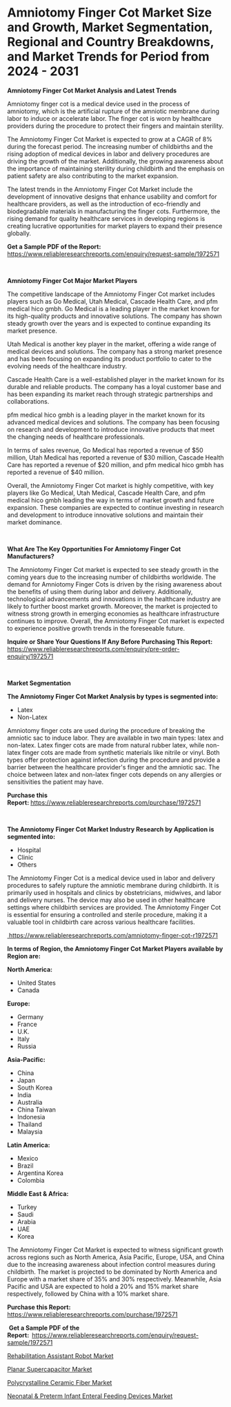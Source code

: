 <p><h1>Amniotomy Finger Cot Market Size and Growth, Market Segmentation, Regional and Country Breakdowns, and Market Trends for Period from 2024 -  2031</h1></p><p><strong>Amniotomy Finger Cot Market Analysis and Latest Trends</strong></p>
<p><p>Amniotomy finger cot is a medical device used in the process of amniotomy, which is the artificial rupture of the amniotic membrane during labor to induce or accelerate labor. The finger cot is worn by healthcare providers during the procedure to protect their fingers and maintain sterility.</p><p>The Amniotomy Finger Cot Market is expected to grow at a CAGR of 8% during the forecast period. The increasing number of childbirths and the rising adoption of medical devices in labor and delivery procedures are driving the growth of the market. Additionally, the growing awareness about the importance of maintaining sterility during childbirth and the emphasis on patient safety are also contributing to the market expansion.</p><p>The latest trends in the Amniotomy Finger Cot Market include the development of innovative designs that enhance usability and comfort for healthcare providers, as well as the introduction of eco-friendly and biodegradable materials in manufacturing the finger cots. Furthermore, the rising demand for quality healthcare services in developing regions is creating lucrative opportunities for market players to expand their presence globally.</p></p>
<p><strong>Get a Sample PDF of the Report:&nbsp;</strong> <a href="https://www.reliableresearchreports.com/enquiry/request-sample/1972571">https://www.reliableresearchreports.com/enquiry/request-sample/1972571</a></p>
<p>&nbsp;</p>
<p><strong>Amniotomy Finger Cot Major Market Players</strong></p>
<p><p>The competitive landscape of the Amniotomy Finger Cot market includes players such as Go Medical, Utah Medical, Cascade Health Care, and pfm medical hico gmbh. Go Medical is a leading player in the market known for its high-quality products and innovative solutions. The company has shown steady growth over the years and is expected to continue expanding its market presence.</p><p>Utah Medical is another key player in the market, offering a wide range of medical devices and solutions. The company has a strong market presence and has been focusing on expanding its product portfolio to cater to the evolving needs of the healthcare industry.</p><p>Cascade Health Care is a well-established player in the market known for its durable and reliable products. The company has a loyal customer base and has been expanding its market reach through strategic partnerships and collaborations.</p><p>pfm medical hico gmbh is a leading player in the market known for its advanced medical devices and solutions. The company has been focusing on research and development to introduce innovative products that meet the changing needs of healthcare professionals.</p><p>In terms of sales revenue, Go Medical has reported a revenue of $50 million, Utah Medical has reported a revenue of $30 million, Cascade Health Care has reported a revenue of $20 million, and pfm medical hico gmbh has reported a revenue of $40 million.</p><p>Overall, the Amniotomy Finger Cot market is highly competitive, with key players like Go Medical, Utah Medical, Cascade Health Care, and pfm medical hico gmbh leading the way in terms of market growth and future expansion. These companies are expected to continue investing in research and development to introduce innovative solutions and maintain their market dominance.</p></p>
<p>&nbsp;</p>
<p><strong>What Are The Key Opportunities For Amniotomy Finger Cot Manufacturers?</strong></p>
<p><p>The Amniotomy Finger Cot market is expected to see steady growth in the coming years due to the increasing number of childbirths worldwide. The demand for Amniotomy Finger Cots is driven by the rising awareness about the benefits of using them during labor and delivery. Additionally, technological advancements and innovations in the healthcare industry are likely to further boost market growth. Moreover, the market is projected to witness strong growth in emerging economies as healthcare infrastructure continues to improve. Overall, the Amniotomy Finger Cot market is expected to experience positive growth trends in the foreseeable future.</p></p>
<p><strong>Inquire or Share Your Questions If Any Before Purchasing This Report:</strong> <a href="https://www.reliableresearchreports.com/enquiry/pre-order-enquiry/1972571">https://www.reliableresearchreports.com/enquiry/pre-order-enquiry/1972571</a></p>
<p>&nbsp;</p>
<p><strong>Market Segmentation</strong></p>
<p><strong>The Amniotomy Finger Cot Market Analysis by types is segmented into:</strong></p>
<p><ul><li>Latex</li><li>Non-Latex</li></ul></p>
<p><p>Amniotomy finger cots are used during the procedure of breaking the amniotic sac to induce labor. They are available in two main types: latex and non-latex. Latex finger cots are made from natural rubber latex, while non-latex finger cots are made from synthetic materials like nitrile or vinyl. Both types offer protection against infection during the procedure and provide a barrier between the healthcare provider's finger and the amniotic sac. The choice between latex and non-latex finger cots depends on any allergies or sensitivities the patient may have.</p></p>
<p><strong>Purchase this Report:&nbsp;</strong><a href="https://www.reliableresearchreports.com/purchase/1972571">https://www.reliableresearchreports.com/purchase/1972571</a></p>
<p>&nbsp;</p>
<p><strong>The Amniotomy Finger Cot Market Industry Research by Application is segmented into:</strong></p>
<p><ul><li>Hospital</li><li>Clinic</li><li>Others</li></ul></p>
<p><p>The Amniotomy Finger Cot is a medical device used in labor and delivery procedures to safely rupture the amniotic membrane during childbirth. It is primarily used in hospitals and clinics by obstetricians, midwives, and labor and delivery nurses. The device may also be used in other healthcare settings where childbirth services are provided. The Amniotomy Finger Cot is essential for ensuring a controlled and sterile procedure, making it a valuable tool in childbirth care across various healthcare facilities.</p></p>
<p><a href="https://www.reliableresearchreports.com/amniotomy-finger-cot-r1972571">&nbsp;https://www.reliableresearchreports.com/amniotomy-finger-cot-r1972571</a></p>
<p><strong>In terms of Region, the Amniotomy Finger Cot Market Players available by Region are:</strong></p>
<p>
    <p> <strong> North America: </strong>
        <ul>
            <li>United States</li>
            <li>Canada</li>
        </ul>
        </p> 
    <p> <strong> Europe: </strong>
        <ul>
            <li>Germany</li>
            <li>France</li>
            <li>U.K.</li>
            <li>Italy</li>
            <li>Russia</li>
        </ul>
        </p> 
    <p> <strong> Asia-Pacific: </strong>
        <ul>
            <li>China</li>
            <li>Japan</li>
            <li>South Korea</li>
            <li>India</li>
            <li>Australia</li>
            <li>China Taiwan</li>
            <li>Indonesia</li>
            <li>Thailand</li>
            <li>Malaysia</li>
        </ul>
        </p> 
    <p> <strong> Latin America: </strong>
        <ul>
            <li>Mexico</li>
            <li>Brazil</li>
            <li>Argentina Korea</li>
            <li>Colombia</li>
        </ul>
        </p> 
    <p> <strong> Middle East & Africa: </strong>
        <ul>
            <li>Turkey</li>
            <li>Saudi</li>
            <li>Arabia</li>
            <li>UAE</li>
            <li>Korea</li>
        </ul>
    </p>
    </p>
<p><p>The Amniotomy Finger Cot Market is expected to witness significant growth across regions such as North America, Asia Pacific, Europe, USA, and China due to the increasing awareness about infection control measures during childbirth. The market is projected to be dominated by North America and Europe with a market share of 35% and 30% respectively. Meanwhile, Asia Pacific and USA are expected to hold a 20% and 15% market share respectively, followed by China with a 10% market share.</p></p>
<p><strong>Purchase this Report: </strong><a href="https://www.reliableresearchreports.com/purchase/1972571">https://www.reliableresearchreports.com/purchase/1972571</a></p>
<p>&nbsp;<strong>Get a Sample PDF of the Report:&nbsp;&nbsp;</strong><a href="https://www.reliableresearchreports.com/enquiry/request-sample/1972571">https://www.reliableresearchreports.com/enquiry/request-sample/1972571</a></p>
<p><strong></strong></p>
<p><p><a href="https://github.com/eeaveuhhh/Market-Research-Report-List-2/blob/main/rehabilitation-assistant-robot-market.md">Rehabilitation Assistant Robot Market</a></p><p><a href="https://www.linkedin.com/pulse/analyzing-planar-supercapacitor-market-global-industry-perspective-srh0f">Planar Supercapacitor Market</a></p><p><a href="https://www.linkedin.com/pulse/polycrystalline-ceramic-fiber-market-analysis-examines-its-scope-bknqc?trackingId=NPwTfZvYk84rzuAqHNW5nQ%3D%3D">Polycrystalline Ceramic Fiber Market</a></p><p><a href="https://github.com/brentleyjimmiealvaradoz4l1rea/Market-Research-Report-List-2/blob/main/neonatal-preterm-infant-enteral-feeding-devices-market.md">Neonatal & Preterm Infant Enteral Feeding Devices Market</a></p></p>